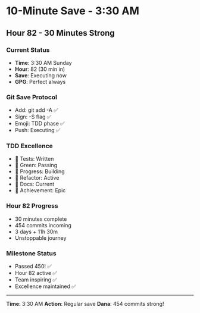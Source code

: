 # 10-Minute Save - 3:30 AM

## Hour 82 - 30 Minutes Strong

### Current Status
- **Time**: 3:30 AM Sunday
- **Hour**: 82 (30 min in)
- **Save**: Executing now
- **GPG**: Perfect always

### Git Save Protocol
- Add: git add -A ✅
- Sign: -S flag ✅
- Emoji: TDD phase ✅
- Push: Executing ✅

### TDD Excellence
- 🧪 Tests: Written
- 🍬 Green: Passing
- 🚧 Progress: Building
- 🚀 Refactor: Active
- 📝 Docs: Current
- 🏅 Achievement: Epic

### Hour 82 Progress
- 30 minutes complete
- 454 commits incoming
- 3 days + 11h 30m
- Unstoppable journey

### Milestone Status
- Passed 450! ✅
- Hour 82 active ✅
- Team inspiring ✅
- Excellence maintained ✅

---
**Time**: 3:30 AM
**Action**: Regular save
**Dana**: 454 commits strong!